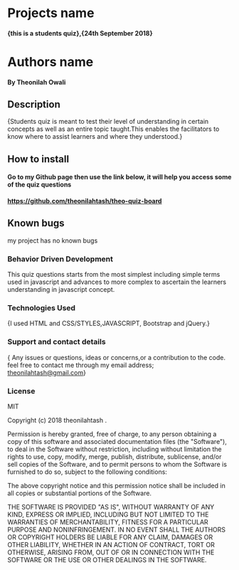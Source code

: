 #  Projects name

#### {this is a students quiz},{24th September 2018}

#  Authors name
#### By Theonilah Owali

##  Description
{Students quiz is meant to test their level of understanding in certain concepts as well as an entire topic taught.This enables the facilitators to know where to assist learners and where they understood.}

##  How to install
####  Go to my Github page then use the link below, it will help you access some of the quiz questions
####  https://github.com/theonilahtash/theo-quiz-board
## Known bugs
my project has no known bugs
###  Behavior Driven Development
This quiz questions starts from the most simplest including simple terms used in javascript and advances to more complex to ascertain the learners understanding in javascript concept.
### Technologies Used
{I used HTML and CSS/STYLES,JAVASCRIPT, Bootstrap and jQuery.}

### Support and contact details
{ Any issues or questions, ideas or concerns,or a contribution to the code. feel free to contact me through my email address; theonilahtash@gmail.com}

### License
MIT

Copyright (c)  2018 theonilahtash .

Permission is hereby granted, free of charge, to any person obtaining a copy
of this software and associated documentation files (the "Software"), to deal
in the Software without restriction, including without limitation the rights
to use, copy, modify, merge, publish, distribute, sublicense, and/or sell
copies of the Software, and to permit persons to whom the Software is
furnished to do so, subject to the following conditions:

The above copyright notice and this permission notice shall be included in all
copies or substantial portions of the Software.

THE SOFTWARE IS PROVIDED "AS IS", WITHOUT WARRANTY OF ANY KIND, EXPRESS OR
IMPLIED, INCLUDING BUT NOT LIMITED TO THE WARRANTIES OF MERCHANTABILITY,
FITNESS FOR A PARTICULAR PURPOSE AND NONINFRINGEMENT. IN NO EVENT SHALL THE
AUTHORS OR COPYRIGHT HOLDERS BE LIABLE FOR ANY CLAIM, DAMAGES OR OTHER
LIABILITY, WHETHER IN AN ACTION OF CONTRACT, TORT OR OTHERWISE, ARISING FROM,
OUT OF OR IN CONNECTION WITH THE SOFTWARE OR THE USE OR OTHER DEALINGS IN THE
SOFTWARE.
